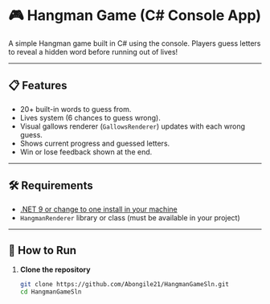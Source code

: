 # 🎮 Hangman Game (C# Console App)

A simple Hangman game built in C# using the console. Players guess letters to reveal a hidden word before running out of lives!

---

## 📋 Features

- 20+ built-in words to guess from.
- Lives system (6 chances to guess wrong).
- Visual gallows renderer (`GallowsRenderer`) updates with each wrong guess.
- Shows current progress and guessed letters.
- Win or lose feedback shown at the end.

---

## 🛠 Requirements

- [.NET 9 or change to one install in your machine](https://dotnet.microsoft.com/) 
- `HangmanRenderer` library or class (must be available in your project)

---

## 🚀 How to Run

1. **Clone the repository**  
   ```bash
   git clone https://github.com/Abongile21/HangmanGameSln.git
   cd HangmanGameSln
